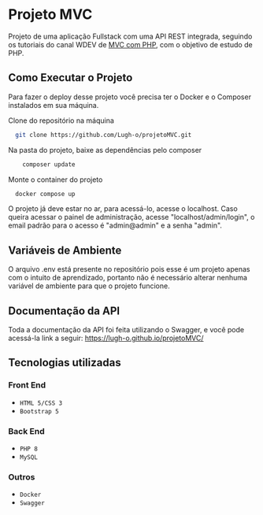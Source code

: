 
# Projeto MVC

Projeto de uma aplicação Fullstack com uma API REST integrada, seguindo os tutoriais do canal WDEV de [MVC com PHP](https://www.youtube.com/playlist?list=PL_zkXQGHYosGQwNkMMdhRZgm4GjspTnXs), com o objetivo de estudo de PHP.

## Como Executar o Projeto

Para fazer o deploy desse projeto você precisa ter o Docker e o Composer instalados em sua máquina.

Clone do repositório na máquina
```bash
  git clone https://github.com/Lugh-o/projetoMVC.git
```
Na pasta do projeto, baixe as dependências pelo composer
```bash
    composer update
```
Monte o container do projeto
```bash
  docker compose up
```

O projeto já deve estar no ar, para acessá-lo, acesse o localhost. Caso queira acessar o painel de administração, acesse "localhost/admin/login", o email padrão para o acesso é "admin@admin" e a senha "admin".
## Variáveis de Ambiente

O arquivo .env está presente no repositório pois esse é um projeto apenas com o intuito de aprendizado, portanto não é necessário alterar nenhuma variável de ambiente para que o projeto funcione.


## Documentação da API

Toda a documentação da API foi feita utilizando o Swagger, e você pode acessá-la link a seguir:
https://lugh-o.github.io/projetoMVC/
## Tecnologias utilizadas
### Front End
- ``HTML 5/CSS 3``
- ``Bootstrap 5``
### Back End
- ``PHP 8``
- ``MySQL``
### Outros
- ``Docker``
- ``Swagger``
